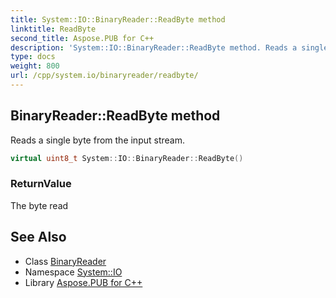 ```yaml
---
title: System::IO::BinaryReader::ReadByte method
linktitle: ReadByte
second_title: Aspose.PUB for C++
description: 'System::IO::BinaryReader::ReadByte method. Reads a single byte from the input stream in C++.'
type: docs
weight: 800
url: /cpp/system.io/binaryreader/readbyte/
---
```

## BinaryReader::ReadByte method


Reads a single byte from the input stream.

```cpp
virtual uint8_t System::IO::BinaryReader::ReadByte()
```


### ReturnValue

The byte read

## See Also

* Class [BinaryReader](../)
* Namespace [System::IO](../../)
* Library [Aspose.PUB for C++](../../../)
